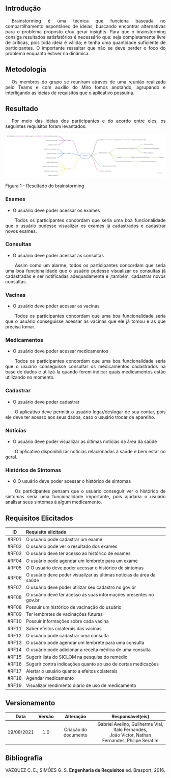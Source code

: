 ## <a>Introdução</a>
<p style="text-indent: 20px; text-align: justify">
Brainstorming é uma técnica que funciona baseada no compartilhamento espontâneo de ideias, buscando encontrar alternativas para o problema proposto e/ou gerar insights. Para que o brainstorming consiga resultados satisfatórios é necessário que: seja completamente livre de críticas, pois toda ideia é válida; e tenha uma quantidade suficiente de participantes.
O importante ressaltar que não se deve perder o foco do problema enquanto estiver na dinâmica.
</p>

## <a>Metodologia</a>
<p style="text-indent: 20px; text-align: justify">
Os membros do grupo se reuniram através de uma reunião realizada pelo Teams e com auxílio do Miro fomos anotando, agrupando e interligando as ideias de requisitos que o aplicativo possuiria.
</p>

## <a>Resultado</a>

<p style="text-indent: 20px; text-align: justify">
Por meio das ideias dos participantes e do acordo entre eles, os seguintes requisitos foram levantados:
</p>

![brainstorming](../img/brainstorming.png)
<figcaption> Figura 1 - Resultado do brainstorming </figcaption>

### <a>Exames</a>

- O usuário deve poder acessar os exames
<p style="text-indent: 30px; text-align: justify">
Todos os participantes concordam que seria uma boa funcionalidade que o usuário pudesse visualizar os exames já cadastrados e cadastrar novos exames.
</p>

### <a>Consultas</a>

- O usuário deve poder acessar as consultas
<p style="text-indent: 30px; text-align: justify">
Assim como um alarme, todos os participantes concordam que seria uma boa funcionalidade que o usuário pudesse visualizar os consultas já cadastradas e ser notificadas adequadamente e ,também, cadastrar novos consultas.
</p>

### <a>Vacinas</a>

- O usuário deve poder acessar as vacinas
<p style="text-indent: 30px; text-align: justify">
Todos os participantes concordam que uma boa funcionalidade seria que o usuário conseguisse acessar as vacinas que ele já tomou e as que precisa tomar.
</p>

### <a>Medicamentos</a>

- O usuário deve poder acessar medicamentos
<p style="text-indent: 30px; text-align: justify">
Todos os participantes concordam que uma boa funcionalidade seria que o usuário conseguisse consultar os medicamentos cadastrados na base de dados e utilizá-la quando forem indicar quais medicamentos estão utilizando no momento.
</p>

### <a>Cadastrar</a>

- O usuário deve poder cadastrar
<p style="text-indent: 30px; text-align: justify">
O aplicativo deve permitir o usuário logar/deslogar de sua contar, pois ele deve ter acesso aos seus dados, caso o usuário trocar de aparelho.
</p>


### <a>Notícias</a>

- O usuário deve poder visualizar as últimas notícias da área da saúde
<p style="text-indent: 30px; text-align: justify">
O aplicativo disponibilizar notícias relacionadas à saúde e bem estar no geral.
</p>

### <a>Histórico de Sintomas</a>

- O O usuário deve poder acessar o histórico de sintomas
<p style="text-indent: 30px; text-align: justify">
Os participantes pensam que o usuário conseguir ver o histórico de sintomas seria uma funcionalidade importante, pois ajudaria o usuário analisar seus sintomas à algum medicamento.
</p>

## <a>Requisitos Elicitados</a>


|  ID   | Requisito elicitado                                                  |
| :---: | :------------------------------------------------------------------- |
| #RF01 | O usuário pode cadastrar um exame                                    |
| #RF02 | O usuário pode ver o resultado dos exames                            |
| #RF03 | O usuário deve ter acesso ao histórico de exames                     |
| #RF04 | O usuário pode agendar um lembrete para um exame                     |
| #RF05 | O O usuário deve poder acessar o histórico de sintomas               |
| #RF06 | O usuário deve poder visualizar as últimas notícias da área da saúde |
| #RF07 | O usuário deve poder utilizar seu cadastro no gov.br                 |
| #RF08 | O usuário deve ter acesso às suas informações presentes no gov.br    |
| #RF08 | Possuir um histórico de vacinação do usuário                         |
| #RF09 | Ter lembretes de vacinações futuras                                  |
| #RF10 | Possuir informações sobre cada vacina                                |
| #RF11 | Saber efeitos colaterais das vacinas                                 |
| #RF12 | O usuário pode cadastrar uma consulta                                |
| #RF13 | O usuário pode agendar um lembrete para uma consulta                 |
| #RF14 | O usuário pode adicionar a receita médica de uma consulta            |
| #RF15 | Sugerir lista do SICLOM na pesquisa do remédio                       |
| #RF16 | Sugerir contra indicações quanto ao uso de certas medicações         |
| #RF17 | Alertar o usuário quanto a efeitos colaterais                        |
| #RF18 | Agendar medicamento                                                  |
| #RF19 | Visualizar rendimento diário de uso de medicamento                   |



## <a>Versionamento</a>

|    Data    | Versão |      Alteração       | Responsável(eis) |
| :--------: | :----: | :------------------: | :--------------: |
| 19/08/2021 |  1.0   | Criação do documento | Gabriel Avelino, Guilherme Vial, Italo Fernandes,<br>João Victor, Nathan Fernandes, Philipe Serafim|




## <a>Bibliografia</a>

VAZQUEZ C. E.; SIMÕES G. S. <strong>Engenharia de Requisitos</strong> ed. Brasport, 2016.
